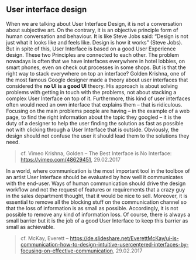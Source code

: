 ## User interface design

When we are talking about User Interface Design, it is not a conversation about subjective art. On the contrary, it is an objective principle form of human conversation and behaviour. It is like Steve Jobs said: “Design is not just what it looks like and feels like. Design is how it works” (Steve Jobs). But in spite of this, User Interface is based on a good User Experience design. These two Principles are connected to each other. The problem nowadays is often that we have interfaces everywhere in hotel lobbies, on smart phones, even on check out processes in some shops. But is that the right way to stack everywhere on top an interface? Golden Krishna, one of the most famous Google designer made a theory about user interfaces that considered the **no UI is a good UI** theory. His approach is about solving problems with getting in touch with the problems, not about stacking a complex User Interface on top of it. Furthermore, this kind of user interfaces often would need an own interface that explains them – that is ridiculous. Focusing on the main problems people are having – in the example of a web page, to find the right information about the topic they googled – it is the duty of a designer to help the user finding the solution as fast as possible not with clicking through a User Interface that is outside. Obviously, the design should not confuse the user it should lead them to the solutions they need.
> cf. Vimeo Krishna, Golden – The Best Interface is No Interface: https://vimeo.com/48629451, 29.02.2017

In a world, where communication is the most important tool in the toolbox of an artist User Interface should be evaluated by how well it communicates with the end-user. Ways of human communication should drive the design workflow and not the request of features or requirements that a crazy guy in the sales department thought, that it would be nice to sell. Moreover, it is essential to remove all the blocking stuff on the communication channel so that the loss of information is as small as possible. Accordingly, it is not possible to remove any kind of information loss. Of course, there is always a small barrier but it is the job of a good User Interface to keep this barrier as small as achievable.
> cf. McKay, Everett – https://de.slideshare.net/EverettMcKay/ui-is-communication-how-to-design-intuitive-usercentered-interfaces-by-focusing-on-effective-communication, 29.02.2017